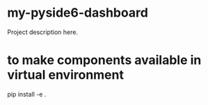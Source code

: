 # my-pyside6-dashboard

Project description here.

# to make components available in virtual environment
pip install -e . 